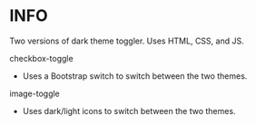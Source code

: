 # INFO
Two versions of dark theme toggler. Uses HTML, CSS, and JS.

checkbox-toggle
- Uses a Bootstrap switch to switch between the two themes.


image-toggle
- Uses dark/light icons to switch between the two themes.

